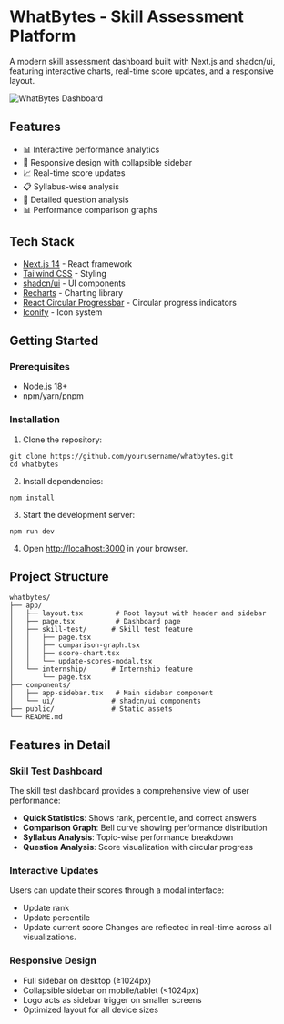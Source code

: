 # WhatBytes - Skill Assessment Platform

A modern skill assessment dashboard built with Next.js and shadcn/ui, featuring interactive charts, real-time score updates, and a responsive layout.

![WhatBytes Dashboard](https://hebbkx1anhila5yf.public.blob.vercel-storage.com/bandicam%202025-02-26%2013-27-53-269.jpg-ZMmO3YKyFc9LqC8ZouXvOVYc3Scr2i.jpeg)

## Features

- 📊 Interactive performance analytics
- 📱 Responsive design with collapsible sidebar
- 📈 Real-time score updates
- 📋 Syllabus-wise analysis
- 🎯 Detailed question analysis
- 📊 Performance comparison graphs

## Tech Stack

- [Next.js 14](https://nextjs.org/) - React framework
- [Tailwind CSS](https://tailwindcss.com/) - Styling
- [shadcn/ui](https://ui.shadcn.com/) - UI components
- [Recharts](https://recharts.org/) - Charting library
- [React Circular Progressbar](https://www.npmjs.com/package/react-circular-progressbar) - Circular progress indicators
- [Iconify](https://iconify.design/) - Icon system

## Getting Started

### Prerequisites

- Node.js 18+ 
- npm/yarn/pnpm

### Installation

1. Clone the repository:
```
git clone https://github.com/yourusername/whatbytes.git
cd whatbytes
```

2. Install dependencies:
```
npm install
```

3. Start the development server:

```
npm run dev
```

4. Open [http://localhost:3000](http://localhost:3000) in your browser.


## Project Structure

```
whatbytes/
├── app/
│   ├── layout.tsx        # Root layout with header and sidebar
│   ├── page.tsx          # Dashboard page
│   ├── skill-test/      # Skill test feature
│   │   ├── page.tsx
│   │   ├── comparison-graph.tsx
│   │   ├── score-chart.tsx
│   │   └── update-scores-modal.tsx
│   └── internship/      # Internship feature
│       └── page.tsx
├── components/
│   ├── app-sidebar.tsx   # Main sidebar component
│   └── ui/              # shadcn/ui components
├── public/              # Static assets
└── README.md
```

## Features in Detail

### Skill Test Dashboard

The skill test dashboard provides a comprehensive view of user performance:

- **Quick Statistics**: Shows rank, percentile, and correct answers
- **Comparison Graph**: Bell curve showing performance distribution
- **Syllabus Analysis**: Topic-wise performance breakdown
- **Question Analysis**: Score visualization with circular progress


### Interactive Updates

Users can update their scores through a modal interface:

- Update rank
- Update percentile
- Update current score
Changes are reflected in real-time across all visualizations.


### Responsive Design

- Full sidebar on desktop (≥1024px)
- Collapsible sidebar on mobile/tablet (<1024px)
- Logo acts as sidebar trigger on smaller screens
- Optimized layout for all device sizes
